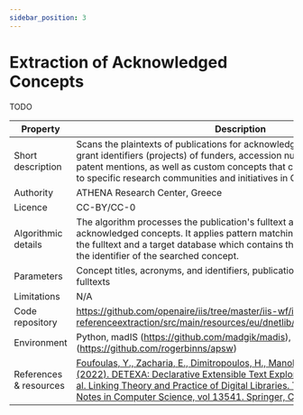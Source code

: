 ```yaml
---
sidebar_position: 3
---
```


# Extraction of Acknowledged Concepts
<span className="todo">TODO</span>

| Property  | Description |
| --- | --- |
| Short description  | Scans the plaintexts of publications for acknowledged concepts, including grant identifiers (projects) of funders, accession numbers of bioetities, EPO patent mentions, as well as custom concepts that can link research objects to specific research communities and initiatives in OpenAIRE. |
| Authority  | ATHENA Research Center, Greece |
| Licence  | CC-BY/CC-0  |
| Algorithmic details | The algorithm processes the publication's fulltext and extracts references to acknowledged concepts. It applies pattern matching and string join between the fulltext and a target database which contains the title, the acronym and the identifier of the searched concept. |
| Parameters | Concept titles, acronyms, and identifiers, publication's identifiers and fulltexts |
| Limitations | N/A |
| Code repository | https://github.com/openaire/iis/tree/master/iis-wf/iis-wf-referenceextraction/src/main/resources/eu/dnetlib/iis/wf/referenceextraction |
| Environment | Python, madIS (https://github.com/madgik/madis), APSW (https://github.com/rogerbinns/apsw) |
| References & resources | [Foufoulas, Y., Zacharia, E., Dimitropoulos, H., Manola, N., Ioannidis, Y. (2022). DETEXA: Declarative Extensible Text Exploration and Analysis. In: , et al. Linking Theory and Practice of Digital Libraries. TPDL 2022. Lecture Notes in Computer Science, vol 13541. Springer, Cham.](https://doi.org/10.1007/978-3-031-16802-4_9) |






